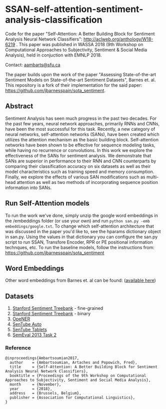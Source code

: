 # SSAN-self-attention-sentiment-analysis-classification
Code for the paper "Self-Attention: A Better Building Block for Sentiment Analysis Neural Network Classifiers": http://aclweb.org/anthology/W18-6219 . This paper was published in WASSA 2018 (9th Workshop on Computational Approaches to Subjectivity, Sentiment &amp; Social Media Analysis),  held in conjuction with EMNLP 2018.

Contact: aambarts@sfu.ca

The paper builds upon the work of the paper "Assessing State-of-the-art Sentiment Models on State-of-the-art Sentiment Datasets", Barnes et. al. This repository is a fork of their implementation for the said paper: https://github.com/jbarnesspain/sota_sentiment.

## Abstract
Sentiment Analysis has seen much progress in the past two decades. For the past few years, neural network approaches, primarily RNNs and CNNs, have been the most successful for this task. Recently, a new category of neural networks, self-attention networks (SANs), have been created which utilizes the attention mechanism as the basic building block. Self-attention networks have been shown to be effective for sequence modeling tasks, while having no recurrence or convolutions. In this work we explore the effectiveness of the SANs for sentiment analysis. We demonstrate that SANs are superior in performance to their RNN and CNN counterparts by comparing their classification accuracy on six datasets as well as their model characteristics such as training speed and memory consumption. Finally, we explore the effects of various SAN modifications such as multi-head attention as well as two methods of incorporating sequence position information into SANs.

## Run Self-Attention models
To run the work we've done, simply unzip the google word embeddings in the /embeddings folder (or use your own) and run ```python san.py -emb embeddings/google.txt```.
To change which self-attention architecture that was discussed in the paper you'd like to, see the hparams dictionary object in san.py. Using the values in that dictionary you can configure the san.py script to run SSAN, Transfore Encoder, RPR or PE positional information technques, etc. 
To run the baseline models, follow the instructions from: https://github.com/jbarnesspain/sota_sentiment

## Word Embeddings
Other word embeddings from Barnes et. al can be found: ([available here](http://www.ims.uni-stuttgart.de/forschung/ressourcen/experiment-daten/sota-sentiment.html))

## Datasets
1. [Stanford Sentiment Treebank](http://aclweb.org/anthology/D/D13/D13-1170.pdf) - fine-grained
2. [Stanford Sentiment Treebank](http://aclweb.org/anthology/D/D13/D13-1170.pdf) - binary
3. [OpeNER](http://journal.sepln.org/sepln/ojs/ojs/index.php/pln/article/view/4891)
4. [SenTube Auto](https://ikernels-portal.disi.unitn.it/projects/sentube/)
5. [SenTube Tablets](https://ikernels-portal.disi.unitn.it/projects/sentube/)
6. [SemEval 2013 Task 2](https://www.cs.york.ac.uk/semeval-2013/task2.html)


### Reference
```
@inproceedings{Ambartsoumian2017,
  author    = {Ambartsoumian, Artaches and Popowich, Fred},
  title     = {Self-Attention: A Better Building Block for Sentiment Analysis Neural Network Classifiers},
  booktitle = {Proceedings of the 9th Workshop on Computational Approaches to Subjectivity, Sentiment and Social Media Analysis},
  month     = {November},
  year      = {2018},
  address   = {Brussels, Belgium},
  publisher = {Association for Computational Linguistics},
}
```
